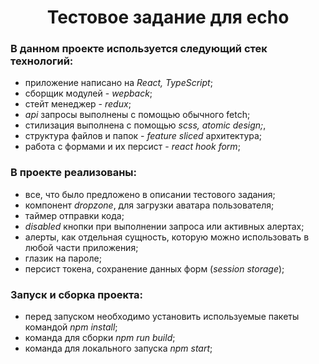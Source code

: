 <h1 align="center">Тестовое задание для echo</h1>
<h3>В данном проекте используется следующий стек технологий:</h3>
<ul>
  <li>приложение написано на <i>React, TypeScript</i>;</li>
  <li>сборщик модулей - <i>wepback</i>;</li>
  <li>стейт менеджер - <i>redux</i>;</li>
  <li><i>api</i> запросы выполнены с помощью обычного fetch;</li> 
  <li>стилизация выполнена с помощью <i>scss, atomic design;</i>, </li>
  <li>структура файлов и папок - <i>feature sliced</i> архитектура;</li>
  <li>работа с формами и их персист - <i>react hook form</i>;</li>
</ul>
<h3>В проекте реализованы:</h3>
<ul>
  <li>все, что было предложено в описании тестового задания;</li>
  <li>компонент <i>dropzone</i>, для загрузки аватара пользователя;</li>
  <li>таймер отправки кода;</li>
  <li><i>disabled</i> кнопки при выполнении запроса или активных алертах;</li>
  <li>алерты, как отдельная сущность, которую можно использовать в любой части приложения;</li>
  <li>глазик на пароле;</li>
  <li>персист токена, сохранение данных форм (<i>session storage</i>);</li>
</ul>
<h3>Запуск и сборка проекта:</h3>
<ul>
  <li>перед запуском необходимо установить используемые пакеты командой <i>npm install</i>;</li>
  <li>команда для сборки <i>npm run build</i>;</li>
  <li>команда для локального запуска <i>npm start</i>;</li>
</ul>
